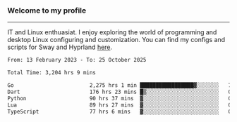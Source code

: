 ### Welcome to my profile

---

IT and Linux enthuasiat. I enjoy exploring the world of programming and desktop Linux configuring and customization. You can find my configs and scripts for Sway and Hyprland [here](https://github.com/uroborosq/mess-of-linux-configurations).

<!-- <div display="block">
 	<img align="left" width="48%" alt="isocalendar" src=".github/metrics/isocalendar_metrics.svg" />
	<img align="center" width="48%" alt="contributions" src=".github/metrics/contributions_metrics.svg" />
	<img align="center" alt="languages" src=".github/metrics/languages_metrics.svg" />
</div> -->

<!-- ![](https://komarev.com/ghpvc/?username=uroborosq&color=success&style=flat-square) -->
<!-- [](https://img.shields.io/github/last-commit/uroborosq/uroborosq?label=Profile%20updated&style=flat-square) -->

<!--START_SECTION:waka-->

```txt
From: 13 February 2023 - To: 25 October 2025

Total Time: 3,204 hrs 9 mins

Go                        2,275 hrs 1 min █████████████████▓░░░░░░░   70.42 %
Dart                      176 hrs 23 mins █▒░░░░░░░░░░░░░░░░░░░░░░░   05.46 %
Python                    90 hrs 37 mins  ▓░░░░░░░░░░░░░░░░░░░░░░░░   02.81 %
Lua                       89 hrs 27 mins  ▓░░░░░░░░░░░░░░░░░░░░░░░░   02.77 %
TypeScript                77 hrs 6 mins   ▓░░░░░░░░░░░░░░░░░░░░░░░░   02.39 %
```

<!--END_SECTION:waka-->
